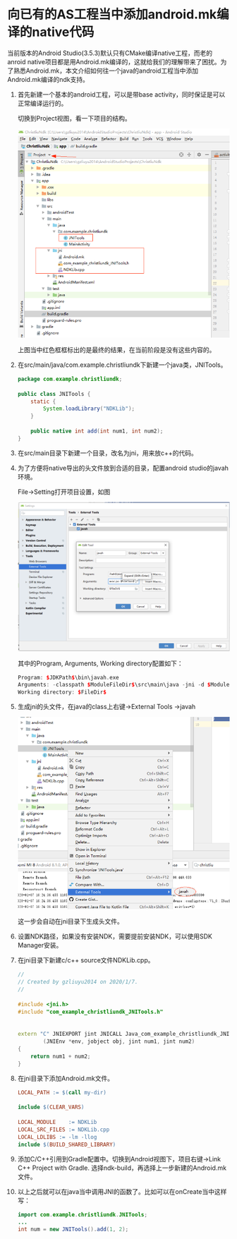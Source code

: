 # 向已有的AS工程当中添加android.mk编译的native代码

当前版本的Android Studio(3.5.3)默认只有CMake编译native工程，而老的anroid native项目都是用Android.mk编译的，这就给我们的理解带来了困扰。为了熟悉Android.mk，本文介绍如何往一个java的android工程当中添加Android.mk编译的ndk支持。

1. 首先新建一个基本的android工程，可以是带base activity，同时保证是可以正常编译运行的。

   切换到Project视图，看一下项目的结构。

   ![img](pic/base-activity.png)

   上图当中红色框框标出的是最终的结果，在当前阶段是没有这些内容的。

2. 在src/main/java/com.example.christliundk下新建一个java类，JNITools。

   ~~~java
   package com.example.christliundk;
   
   public class JNITools {
       static {
           System.loadLibrary("NDKLib");
       }
   
       public native int add(int num1, int num2);
   }
   
   ~~~

3. 在src/main目录下新建一个目录，改名为jni，用来放c++的代码。

4. 为了方便将native导出的头文件放到合适的目录，配置android studio的javah环境。

   File->Setting打开项目设置，如图

   ![img](pic/javah.png)

   其中的Program, Arguments, Working directory配置如下：

   ~~~cpp
   Program: $JDKPath$\bin\javah.exe
   Arguments: -classpath $ModuleFileDir$\src\main\java -jni -d $ModuleFileDir$\src\main\jni $FileClass$
   Working directory: $FileDir$
   ~~~

5. 生成jni的头文件，在java的class上右键->External Tools ->javah

   **![img](pic/javah_tool.png)**

   这一步会自动在jni目录下生成头文件。

6. 设置NDK路径，如果没有安装NDK，需要提前安装NDK，可以使用SDK Manager安装。

7. 在jni目录下新建c/c++ source文件NDKLib.cpp。

   ~~~cpp
   //
   // Created by gzliuyu2014 on 2020/1/7.
   //
   
   #include <jni.h>
   #include "com_example_christliundk_JNITools.h"
   
   
   extern "C" JNIEXPORT jint JNICALL Java_com_example_christliundk_JNITools_add
           (JNIEnv *env, jobject obj, jint num1, jint num2)
   {
       return num1 + num2;
   }
   ~~~

8. 在jni目录下添加Android.mk文件。

   ~~~makefile
   LOCAL_PATH := $(call my-dir)
   
   include $(CLEAR_VARS)
   
   LOCAL_MODULE    := NDKLib
   LOCAL_SRC_FILES := NDKLib.cpp
   LOCAL_LDLIBS := -lm -llog
   include $(BUILD_SHARED_LIBRARY)
   ~~~

9. 添加C/C++引用到Gradle配置中。切换到Android视图下，项目右键->Link C++ Project with Gradle. 选择ndk-build，再选择上一步新建的Android.mk文件。

10. 以上之后就可以在java当中调用JNI的函数了。比如可以在onCreate当中这样写：

    ~~~java
    import com.example.christliundk.JNITools;
    ...
    int num = new JNITools().add(1, 2);
    ~~~

    